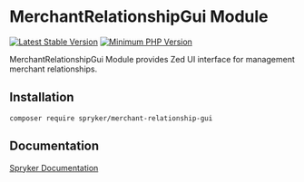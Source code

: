 # MerchantRelationshipGui Module
[![Latest Stable Version](https://poser.pugx.org/spryker/merchant-relationship-gui/v/stable.svg)](https://packagist.org/packages/spryker/merchant-relationship-gui)
[![Minimum PHP Version](https://img.shields.io/badge/php-%3E%3D%208.1-8892BF.svg)](https://php.net/)

MerchantRelationshipGui Module provides Zed UI interface for management merchant relationships.

## Installation

```
composer require spryker/merchant-relationship-gui
```

## Documentation

[Spryker Documentation](https://docs.spryker.com)
